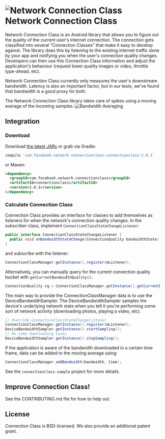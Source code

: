 # ![Network Connection Class](https://github.com/facebook/network-connection-class/raw/master/docs/images/logo_trans_square.png) Network Connection Class

Network Connection Class is an Android library that allows you to figure out
the quality of the current user's internet connection.  The connection gets
classified into several "Connection Classes" that make it easy to develop
against.  The library does this by listening to the existing internet traffic
done by your app and notifying you when the user's connection quality changes.
Developers can then use this Connection Class information and adjust the application's
behaviour (request lower quality images or video, throttle type-ahead, etc).

Network Connection Class currently only measures the user's downstream bandwidth.
Latency is also an important factor, but in our tests, we've found that bandwidth
is a good proxy for both.

The Network Connection Class library takes care of spikes using a moving average
of the incoming samples:
![Bandwidth Averaging](https://github.com/facebook/network-connection-class/raw/master/docs/images/bandwidth_averaging.png)

## Integration

### Download
Download [the latest JARs](https://github.com/facebook/network-connection-class/releases/latest) or grab via Gradle:
```groovy
compile 'com.facebook.network.connectionclass:connectionclass:1.0.1'
```
or Maven:
```xml
<dependency>
  <groupId>com.facebook.network.connectionclass</groupId>
  <artifactId>connectionclass</artifactId>
  <version>1.0.1</version>
</dependency>
```

### Calculate Connection Class
Connection Class provides an interface for classes to add themselves as
listeners for when the network's connection quality changes. In the subscriber
class, implement `ConnectionClassStateChangeListener`:

```java
public interface ConnectionClassStateChangeListener {
  public void onBandwidthStateChange(ConnectionQuality bandwidthState);
}
```

and subscribe with the listener:

```java
ConnectionClassManager.getInstance().register(mListener);
```

Alternatively, you can manually query for the current connection quality bucket with
`getCurrentBandwidthQuality()`.

```java
ConnectionQuality cq = ConnectionClassManager.getInstance().getCurrentBandwidthQuality();
```

The main way to provide the ConnectionClassManager data is to use the DeviceBandwidthSampler.
The DeviceBandwidthSampler samples the device's underlying network stats when you tell it
you're performing some sort of network activity (downloading photos, playing a video, etc).

```java
// Override ConnectionClassStateChangeListener
ConnectionClassManager.getInstance().register(mListener);
DeviceBandwidthSampler.getInstance().startSampling();
// Do some downloading tasks
DeviceBandwidthSampler.getInstance().stopSampling();
```

If the application is aware of the bandwidth downloaded in a certain time frame,
data can be added to the moving average using:

```java
ConnectionClassManager.addBandwidth(bandwidth, time);
```

See the `connectionclass-sample` project for more details.

## Improve Connection Class!
See the CONTRIBUTING.md file for how to help out.

## License
Connection Class is BSD-licensed. We also provide an additional patent grant.
